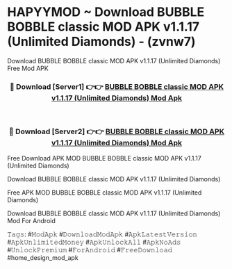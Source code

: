 # HAPYYMOD ~ Download BUBBLE BOBBLE classic MOD APK v1.1.17 (Unlimited Diamonds) - (zvnw7)
Download BUBBLE BOBBLE classic MOD APK v1.1.17 (Unlimited Diamonds) Free Mod APK

<div align="center">
<h3>🔴 Download [Server1] 👉👉 <a href="https://apk-comot.site?title=BUBBLE_BOBBLE_classic_MOD_APK_v1.1.17_(Unlimited_Diamonds)">BUBBLE BOBBLE classic MOD APK v1.1.17 (Unlimited Diamonds) Mod Apk</a></h3><br>

<h3>🔴 Download [Server2] 👉👉 <a href="https://apk-comot.site?title=BUBBLE_BOBBLE_classic_MOD_APK_v1.1.17_(Unlimited_Diamonds)">BUBBLE BOBBLE classic MOD APK v1.1.17 (Unlimited Diamonds) Mod Apk</a></h3>
</div>


Free Download APK MOD BUBBLE BOBBLE classic MOD APK v1.1.17 (Unlimited Diamonds)

Download BUBBLE BOBBLE classic MOD APK v1.1.17 (Unlimited Diamonds) 

Free APK MOD BUBBLE BOBBLE classic MOD APK v1.1.17 (Unlimited Diamonds) 

Download BUBBLE BOBBLE classic MOD APK v1.1.17 (Unlimited Diamonds) Mod For Android

𝚃𝚊𝚐𝚜: #𝙼𝚘𝚍𝙰𝚙𝚔 #𝙳𝚘𝚠𝚗𝚕𝚘𝚊𝚍𝙼𝚘𝚍𝙰𝚙𝚔 #𝙰𝚙𝚔𝙻𝚊𝚝𝚎𝚜𝚝𝚅𝚎𝚛𝚜𝚒𝚘𝚗 #𝙰𝚙𝚔𝚄𝚗𝚕𝚒𝚖𝚒𝚝𝚎𝚍𝙼𝚘𝚗𝚎𝚢 #𝙰𝚙𝚔𝚄𝚗𝚕𝚘𝚌𝚔𝙰𝚕𝚕 #𝙰𝚙𝚔𝙽𝚘𝙰𝚍𝚜 #𝚄𝚗𝚕𝚘𝚌𝚔𝙿𝚛𝚎𝚖𝚒𝚞𝚖 #𝙵𝚘𝚛𝙰𝚗𝚍𝚛𝚘𝚒𝚍 #𝙵𝚛𝚎𝚎𝙳𝚘𝚠𝚗𝚕𝚘𝚊𝚍 #home_design_mod_apk